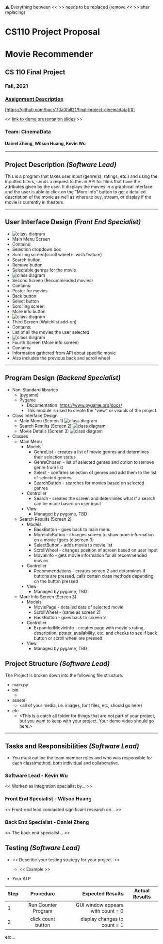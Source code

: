 :warning: Everything between << >> needs to be replaced (remove << >> after replacing)
# CS110 Project Proposal
# Movie Recommender
## CS 110 Final Project
### Fall, 2021
### [Assignment Description](https://docs.google.com/document/d/1H4R6yLL7som1lglyXWZ04RvTp_RvRFCCBn6sqv-82ps/edit#)

[https://github.com/bucs110a0fall21/final-project-cinemadata](#)

<< [link to demo presentation slides](#) >>

### Team: CinemaData
#### Daniel Zheng, Wilson Huang, Kevin Wu

***

## Project Description *(Software Lead)*
This is a program that takes user input (genre(s), ratings, etc.) and using the inputted filters, sends a request to the an API for films that have the attributes given by the user. It displays the movies in a graphical interface and the user is able to click on the "More Info" button to get a detailed description of the movie as well as where to buy, stream, or display if the movie is currently in theaters.

***    

## User Interface Design *(Front End Specialist)*
* ![class diagram](assets/GUI%20First%20Page.png)
* Main Menu Screen
* Contains:
* Selection dropdown box
* Scrolling screen(scroll wheel is wish feature)
* Search button
* Remove button
* Selectable genres for the movie
* ![class diagram](assets/GUI%20Second%20Page.png)
* Second Screen (Recommended movies)
* Contains:
* Poster for movies
* Back button
* Select button
* Scrolling screen
* More info button
* ![class diagram](assets/GUI%20Third%20Page.png)
* Third Screen (Watchlist add-on)
* Contains:
* List of all the movies the user selected
* ![class diagram](assets/GUI%20Fourth%20Page%20(addon)%20(1).png)
* Fourth Screen (More info screen)
* Contains:
* Information gathered from API about specific movie
* Also includes the previous back and scroll wheel


***        

## Program Design *(Backend Specialist)*
* Non-Standard libraries
    * (pygame)
    * Pygame
        * Documentation:  https://www.pygame.org/docs/
        * This module is used to create the "view" or visuals of the project.
* Class Interface Design
    * Main Menu (Screen 1)
    ![class diagram](assets\Class_screen_1.jpg)
    * Search Results (Screen 2)
    ![class diagram](assets\Class_screen_2.jpg)
    * Movie Details (Screen 3)
    ![class diagram](assets\Class_screen_3.jpg)
* Classes
    * Main Menu
        * Models 
            * GenreList - creates a list of movie genres and determines their selection status
            * GenreChosen - list of selected genres and option to remove genre from list
            * Select - confirms selection of genres and add them to the list of selected genres
            * SearchButton - searches for movies based on selected genres
        * Controller
            * Search - creates the screen and determines what if a search can be made based on user input
        * View
            * Managed by pygame, TBD
    * Search Results (Screen 2)
        * Models 
            * BackButton - goes back to main menu
            * MoreInfoButton - changes screen to show more information on a movie (goes to screen 3)
            * SelectButton - adds movie to movie list
            * ScrollWheel - changes position of screen based on user input
            * MovieInfo - gets movie information for all recommended movies
        * Controller
            * Recommendations - creates screen 2 and determines if buttons are pressed, calls certain class methods depending on the button pressed
        * View
            * Managed by pygame, TBD
    * More Info Screen (Screen 3)
        * Models 
            * MoviePage - detailed data of selected movie
            * ScrollWheel - (same as screen 2)
            * BackButton - goes back to screen 2
        * Controller
            * ExpandedMovieInfo - creates page with movie's rating, description, poster, availability, etc. and checks to see if back button or scroll wheel are pressed
        * View
            * Managed by pygame, TBD
    
    

## Project Structure *(Software Lead)*

The Project is broken down into the following file structure:
* main.py
* bin
    * <all of your python files should go here>
* assets
    * <all of your media, i.e. images, font files, etc, should go here)
* etc
    * <This is a catch all folder for things that are not part of your project, but you want to keep with your project. Your demo video should go here.>

***

## Tasks and Responsibilities *(Software Lead)*
* You must outline the team member roles and who was responsible for each class/method, both individual and collaborative.

### Software Lead - Kevin Wu

<< Worked as integration specialist by... >>

### Front End Specialist - Wilson Huang

<< Front-end lead conducted significant research on... >>

### Back End Specialist - Daniel Zheng

<< The back end specialist... >>

## Testing *(Software Lead)*
* << Describe your testing strategy for your project. >>
    * << Example >>

* Your ATP

| Step                  | Procedure     | Expected Results  | Actual Results |
| ----------------------|:-------------:| -----------------:| -------------- |
|  1  | Run Counter Program  | GUI window appears with count = 0  |          |
|  2  | click count button  | display changes to count = 1 |                 |
etc...
